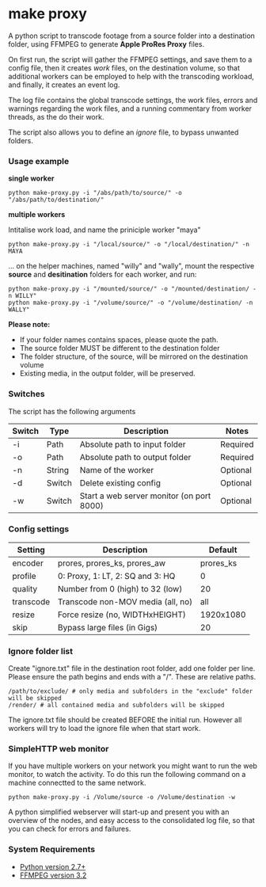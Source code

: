 # make proxy

A python script to transcode footage from a source folder into a destination folder, using FFMPEG to generate **Apple ProRes Proxy** files.

On first run, the script will gather the FFMPEG settings, and save them to a config file, then it creates *work* files, on the destination volume, so that additional workers can be employed to help with the transcoding workload, and finally, it creates an event log.

The log file contains the global transcode settings, the work files, errors and warnings regarding the work files, and a running commentary from worker threads, as the do their work.

The script also allows you to define an *ignore* file, to bypass unwanted folders.


### Usage example

**single worker**

	python make-proxy.py -i "/abs/path/to/source/" -o "/abs/path/to/destination/"

**multiple workers**

Intitalise work load, and name the priniciple worker "maya"

	python make-proxy.py -i "/local/source/" -o "/local/destination/" -n MAYA

... on the helper machines, named "willy" and "wally", mount the respective **source** and **desitination** folders for each worker, and run:

	python make-proxy.py -i "/mounted/source/" -o "/mounted/destination/ -n WILLY"
	python make-proxy.py -i "/volume/source/" -o "/volume/destination/ -n WALLY"

**Please note:**

* If your folder names contains spaces, please quote the path.
* The source folder MUST be different to the destination folder
* The folder structure, of the source, will be mirrored on the destination volume
* Existing media, in the output folder, will be preserved.

### Switches

The script has the following arguments

| Switch | Type  | Description                      | Notes
|------|---------|----------------------------------|------------------|
| -i   | Path   | Absolute path to input folder                        | Required
| -o   | Path   | Absolute path to output folder                       | Required
| -n   | String | Name of the worker                                   | Optional
| -d   | Switch | Delete existing config                               | Optional
| -w   | Switch | Start a web server monitor (on port 8000)            | Optional

### Config settings

| Setting   | Description                           | Default    |
|-----------|---------------------------------------|------------|
| encoder   | prores, prores_ks, prores_aw          | prores_ks
| profile   | 0: Proxy, 1: LT, 2: SQ and 3: HQ      | 0
| quality   | Number from 0 (high) to 32 (low)      | 20
| transcode | Transcode non-MOV media (all, no)     | all
| resize    | Force resize (no, WIDTHxHEIGHT)       | 1920x1080
| skip      | Bypass large files (in Gigs)          | 20

### Ignore folder list

Create "ignore.txt" file in the destination root folder, add one folder per line. Please ensure the path begins and ends with a "/". These are relative paths.

	/path/to/exclude/ # only media and subfolders in the "exclude" folder will be skipped
	/render/ # all contained media and subfolders will be skipped

The ignore.txt file should be created BEFORE the initial run. However all workers will try to load the ignore file when that start work.

### SimpleHTTP web monitor

If you have multiple workers on your network you might want to run the web monitor, to watch the activity. To do this run the following command on a machine connectted to the same network.

	python make-proxy.py -i /Volume/source -o /Volume/destination -w

A python simplified webserver will start-up and present you with an overview of the nodes, and easy access to the consolidated log file, so that you can check for errors and failures.

### System Requirements

- [Python version 2.7+](https://www.python.org/)
- [FFMPEG version 3.2](https://www.ffmpeg.org/)

